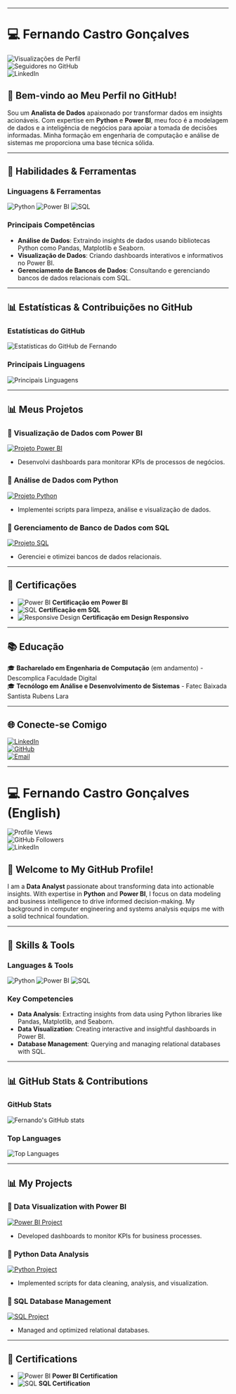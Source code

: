 
---

# 💻 Fernando Castro Gonçalves

![Visualizações de Perfil](https://komarev.com/ghpvc/?username=fernandocastrogon&color=blue)  
![Seguidores no GitHub](https://img.shields.io/github/followers/fernandocastrogon?label=Seguir&style=social)  
![LinkedIn](https://img.shields.io/badge/LinkedIn-fernandocastrogon-blue?logo=linkedin&style=flat-square)

## 👋 Bem-vindo ao Meu Perfil no GitHub!

Sou um **Analista de Dados** apaixonado por transformar dados em insights acionáveis. Com expertise em **Python** e **Power BI**, meu foco é a modelagem de dados e a inteligência de negócios para apoiar a tomada de decisões informadas. Minha formação em engenharia de computação e análise de sistemas me proporciona uma base técnica sólida.

---

## 🔧 **Habilidades & Ferramentas**

### Linguagens & Ferramentas
![Python](https://img.shields.io/badge/Python-3776AB?style=for-the-badge&logo=python&logoColor=white)
![Power BI](https://img.shields.io/badge/Power%20BI-F2C811?style=for-the-badge&logo=powerbi&logoColor=black)
![SQL](https://img.shields.io/badge/SQL-4479A1?style=for-the-badge&logo=postgresql&logoColor=white)

### Principais Competências
- **Análise de Dados**: Extraindo insights de dados usando bibliotecas Python como Pandas, Matplotlib e Seaborn.
- **Visualização de Dados**: Criando dashboards interativos e informativos no Power BI.
- **Gerenciamento de Bancos de Dados**: Consultando e gerenciando bancos de dados relacionais com SQL.

---

## 📊 **Estatísticas & Contribuições no GitHub**

### Estatísticas do GitHub
![Estatísticas do GitHub de Fernando](https://github-readme-stats.vercel.app/api?username=fernandocastrogon&show_icons=true&theme=radical)

### Principais Linguagens
![Principais Linguagens](https://github-readme-stats.vercel.app/api/top-langs/?username=fernandocastrogon&layout=compact&theme=radical)

---

## 📊 **Meus Projetos**

### 🔗 **Visualização de Dados com Power BI**
[![Projeto Power BI](https://img.shields.io/badge/PowerBI-Projeto-blue?style=flat&logo=powerbi&logoColor=white)](https://github.com/fernandocastrogon/Data-Visualization-PowerBI)
- Desenvolvi dashboards para monitorar KPIs de processos de negócios.

### 🔗 **Análise de Dados com Python**
[![Projeto Python](https://img.shields.io/badge/Python-Projeto-yellow?style=flat&logo=python&logoColor=white)](https://github.com/fernandocastrogon/Python-Data-Analysis)
- Implementei scripts para limpeza, análise e visualização de dados.

### 🔗 **Gerenciamento de Banco de Dados com SQL**
[![Projeto SQL](https://img.shields.io/badge/SQL-Projeto-green?style=flat&logo=postgresql&logoColor=white)](https://github.com/fernandocastrogon/SQL-Database-Management)
- Gerenciei e otimizei bancos de dados relacionais.

---

## 📜 **Certificações**

- ![Power BI](https://img.shields.io/badge/Power_BI-Expert-3776AB?style=flat&logo=powerbi&logoColor=white) **Certificação em Power BI**
- ![SQL](https://img.shields.io/badge/SQL-Proficient-4479A1?style=flat&logo=postgresql&logoColor=white) **Certificação em SQL**
- ![Responsive Design](https://img.shields.io/badge/Responsive_Design-Expert-4CAF50?style=flat&logo=html5&logoColor=white) **Certificação em Design Responsivo**

---

## 📚 **Educação**

🎓 **Bacharelado em Engenharia de Computação** (em andamento) - Descomplica Faculdade Digital  
🎓 **Tecnólogo em Análise e Desenvolvimento de Sistemas** - Fatec Baixada Santista Rubens Lara

---

## 🌐 **Conecte-se Comigo**

[![LinkedIn](https://img.shields.io/badge/LinkedIn-fernandocastrogon-blue?style=flat-square&logo=linkedin)](https://www.linkedin.com/in/fernandocastrogon)  
[![GitHub](https://img.shields.io/badge/GitHub-fernandocastrogon-lightgrey?style=flat-square&logo=github)](https://github.com/fernandocastrogon)  
[![Email](https://img.shields.io/badge/Email-fernandocastrogon%40gmail.com-red?style=flat-square&logo=gmail&logoColor=white)](mailto:fernandocastrogon@gmail.com)

---

# 💻 Fernando Castro Gonçalves (English)

![Profile Views](https://komarev.com/ghpvc/?username=fernandocastrogon&color=blue)  
![GitHub Followers](https://img.shields.io/github/followers/fernandocastrogon?label=Follow&style=social)  
![LinkedIn](https://img.shields.io/badge/LinkedIn-fernandocastrogon-blue?logo=linkedin&style=flat-square)

## 👋 Welcome to My GitHub Profile!

I am a **Data Analyst** passionate about transforming data into actionable insights. With expertise in **Python** and **Power BI**, I focus on data modeling and business intelligence to drive informed decision-making. My background in computer engineering and systems analysis equips me with a solid technical foundation.

---

## 🔧 **Skills & Tools**

### Languages & Tools
![Python](https://img.shields.io/badge/Python-3776AB?style=for-the-badge&logo=python&logoColor=white)
![Power BI](https://img.shields.io/badge/Power%20BI-F2C811?style=for-the-badge&logo=powerbi&logoColor=black)
![SQL](https://img.shields.io/badge/SQL-4479A1?style=for-the-badge&logo=postgresql&logoColor=white)

### Key Competencies
- **Data Analysis**: Extracting insights from data using Python libraries like Pandas, Matplotlib, and Seaborn.
- **Data Visualization**: Creating interactive and insightful dashboards in Power BI.
- **Database Management**: Querying and managing relational databases with SQL.

---

## 📊 **GitHub Stats & Contributions**

### GitHub Stats
![Fernando's GitHub stats](https://github-readme-stats.vercel.app/api?username=fernandocastrogon&show_icons=true&theme=radical)

### Top Languages
![Top Languages](https://github-readme-stats.vercel.app/api/top-langs/?username=fernandocastrogon&layout=compact&theme=radical)

---

## 📊 **My Projects**

### 🔗 **Data Visualization with Power BI**
[![Power BI Project](https://img.shields.io/badge/PowerBI-Project-blue?style=flat&logo=powerbi&logoColor=white)](https://github.com/fernandocastrogon/Data-Visualization-PowerBI)
- Developed dashboards to monitor KPIs for business processes.

### 🔗 **Python Data Analysis**
[![Python Project](https://img.shields.io/badge/Python-Project-yellow?style=flat&logo=python&logoColor=white)](https://github.com/fernandocastrogon/Python-Data-Analysis)
- Implemented scripts for data cleaning, analysis, and visualization.

### 🔗 **SQL Database Management**
[![SQL Project](https://img.shields.io/badge/SQL-Project-green?style=flat&logo=postgresql&logoColor=white)](https://github.com/fernandocastrogon/SQL-Database-Management)
- Managed and optimized relational databases.

---

## 📜 **Certifications**

- ![Power BI](https://img.shields.io/badge/Power_BI-Expert-3776AB?style=flat&logo=powerbi&logoColor=white) **Power BI Certification**
- ![SQL](https://img.shields.io/badge/SQL-Proficient-4479A1?style=flat&logo=postgresql&logoColor=white) **SQL Certification**
